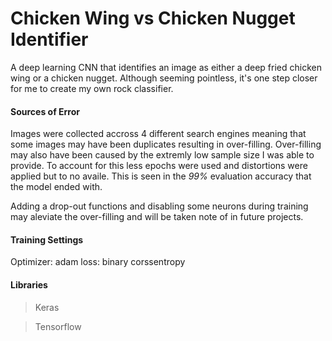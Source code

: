 # Chicken Wing vs Chicken Nugget Identifier
A deep learning CNN that identifies an image as either a deep fried chicken wing or a chicken nugget. Although seeming pointless, it's one step closer for me to create my own rock classifier.

#### Sources of Error
Images were collected accross 4 different search engines meaning that some images may have been duplicates resulting in over-filling. Over-filling may also have been caused by the extremly low sample size I was able to provide. To account for this less epochs were used and distortions were applied but to no availe. This is seen in the *99%* evaluation accuracy that the model ended with.

Adding a drop-out functions and disabling some neurons during training may aleviate the over-filling and will be taken note of in future projects.
#### Training Settings
Optimizer: adam
loss: binary corssentropy
#### Libraries
>Keras

>Tensorflow
